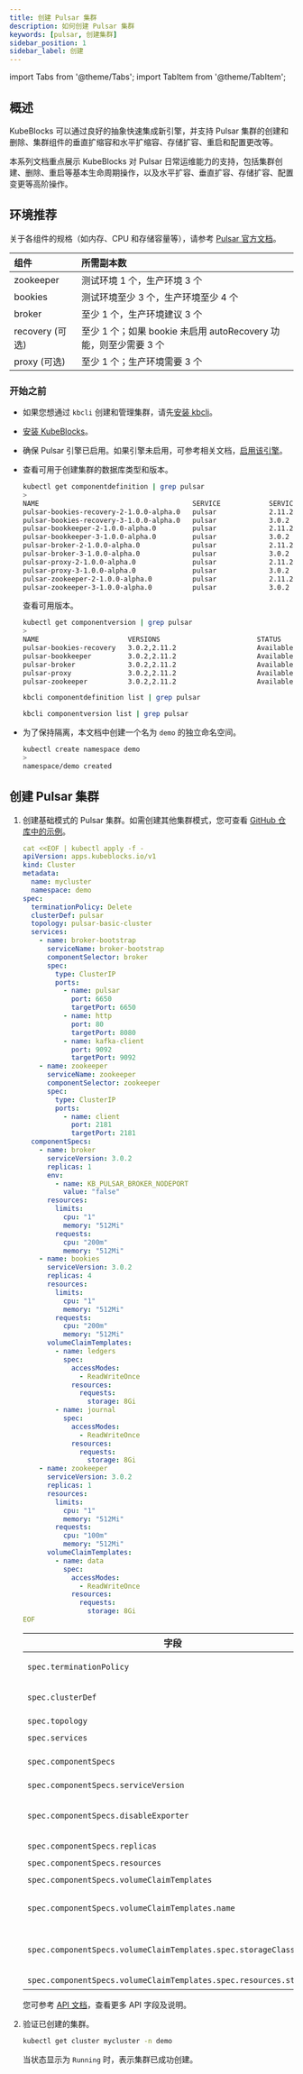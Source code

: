 ```yaml
---
title: 创建 Pulsar 集群
description: 如何创建 Pulsar 集群
keywords: [pulsar, 创建集群]
sidebar_position: 1
sidebar_label: 创建
---
```


import Tabs from '@theme/Tabs';
import TabItem from '@theme/TabItem';

## 概述

KubeBlocks 可以通过良好的抽象快速集成新引擎，并支持 Pulsar 集群的创建和删除、集群组件的垂直扩缩容和水平扩缩容、存储扩容、重启和配置更改等。

本系列文档重点展示 KubeBlocks 对 Pulsar 日常运维能力的支持，包括集群创建、删除、重启等基本生命周期操作，以及水平扩容、垂直扩容、存储扩容、配置变更等高阶操作。

## 环境推荐

关于各组件的规格（如内存、CPU 和存储容量等），请参考 [Pulsar 官方文档](https://pulsar.apache.org/docs/3.1.x/)。

|      组件        |                                 所需副本数                                  |
| :--------------------  | :------------------------------------------------------------------------ |
|       zookeeper        |   测试环境 1 个，生产环境 3 个           |
|        bookies         |  测试环境至少 3 个，生产环境至少 4 个   |
|        broker          |      至少 1 个，生产环境建议 3 个       |
| recovery (可选)    | 至少 1 个；如果 bookie 未启用 autoRecovery 功能，则至少需要 3 个 |
|   proxy (可选)     |         至少 1 个；生产环境需要 3 个           |

### 开始之前

* 如果您想通过 `kbcli` 创建和管理集群，请先[安装 kbcli](./../../installation/install-kbcli.md)。
* [安装 KubeBlocks](./../../installation/install-kubeblocks.md)。
* 确保 Pulsar 引擎已启用。如果引擎未启用，可参考相关文档，[启用该引擎](./../../installation/install-addons.md)。

* 查看可用于创建集群的数据库类型和版本。

  <Tabs>

  <TabItem value="kubectl" label="kubectl" default>

  ```bash
  kubectl get componentdefinition | grep pulsar
  >
  NAME                                      SERVICE            SERVICE-VERSION   STATUS      AGE
  pulsar-bookies-recovery-2-1.0.0-alpha.0   pulsar             2.11.2            Available   108s
  pulsar-bookies-recovery-3-1.0.0-alpha.0   pulsar             3.0.2             Available   108s
  pulsar-bookkeeper-2-1.0.0-alpha.0         pulsar             2.11.2            Available   108s
  pulsar-bookkeeper-3-1.0.0-alpha.0         pulsar             3.0.2             Available   108s
  pulsar-broker-2-1.0.0-alpha.0             pulsar             2.11.2            Available   108s
  pulsar-broker-3-1.0.0-alpha.0             pulsar             3.0.2             Available   108s
  pulsar-proxy-2-1.0.0-alpha.0              pulsar             2.11.2            Available   108s
  pulsar-proxy-3-1.0.0-alpha.0              pulsar             3.0.2             Available   108s
  pulsar-zookeeper-2-1.0.0-alpha.0          pulsar             2.11.2            Available   108s
  pulsar-zookeeper-3-1.0.0-alpha.0          pulsar             3.0.2             Available   108s
  ```

  查看可用版本。

  ```bash
  kubectl get componentversion | grep pulsar
  >
  NAME                      VERSIONS                        STATUS      AGE
  pulsar-bookies-recovery   3.0.2,2.11.2                    Available   2m46s
  pulsar-bookkeeper         3.0.2,2.11.2                    Available   2m46s
  pulsar-broker             3.0.2,2.11.2                    Available   2m46s
  pulsar-proxy              3.0.2,2.11.2                    Available   2m46s
  pulsar-zookeeper          3.0.2,2.11.2                    Available   2m46s
  ```

  </TabItem>

  <TabItem value="kbcli" label="kbcli">

  ```bash
  kbcli componentdefinition list | grep pulsar

  kbcli componentversion list | grep pulsar
  ```

  </TabItem>

  </Tabs>

* 为了保持隔离，本文档中创建一个名为 `demo` 的独立命名空间。

  ```bash
  kubectl create namespace demo
  >
  namespace/demo created
  ```

## 创建 Pulsar 集群

1. 创建基础模式的 Pulsar 集群。如需创建其他集群模式，您可查看 [GitHub 仓库中的示例](https://github.com/apecloud/kubeblocks-addons/tree/main/examples/pulsar)。

   ```yaml
   cat <<EOF | kubectl apply -f -
   apiVersion: apps.kubeblocks.io/v1
   kind: Cluster
   metadata:
     name: mycluster
     namespace: demo
   spec:
     terminationPolicy: Delete
     clusterDef: pulsar
     topology: pulsar-basic-cluster
     services:
       - name: broker-bootstrap
         serviceName: broker-bootstrap
         componentSelector: broker
         spec:
           type: ClusterIP
           ports:
             - name: pulsar
               port: 6650
               targetPort: 6650
             - name: http
               port: 80
               targetPort: 8080
             - name: kafka-client
               port: 9092
               targetPort: 9092
       - name: zookeeper
         serviceName: zookeeper
         componentSelector: zookeeper
         spec:
           type: ClusterIP
           ports:
             - name: client
               port: 2181
               targetPort: 2181
     componentSpecs:
       - name: broker
         serviceVersion: 3.0.2
         replicas: 1
         env:
           - name: KB_PULSAR_BROKER_NODEPORT
             value: "false"
         resources:
           limits:
             cpu: "1"
             memory: "512Mi"
           requests:
             cpu: "200m"
             memory: "512Mi"
       - name: bookies
         serviceVersion: 3.0.2
         replicas: 4
         resources:
           limits:
             cpu: "1"
             memory: "512Mi"
           requests:
             cpu: "200m"
             memory: "512Mi"
         volumeClaimTemplates:
           - name: ledgers
             spec:
               accessModes:
                 - ReadWriteOnce
               resources:
                 requests:
                   storage: 8Gi
           - name: journal
             spec:
               accessModes:
                 - ReadWriteOnce
               resources:
                 requests:
                   storage: 8Gi
       - name: zookeeper
         serviceVersion: 3.0.2
         replicas: 1
         resources:
           limits:
             cpu: "1"
             memory: "512Mi"
           requests:
             cpu: "100m"
             memory: "512Mi"
         volumeClaimTemplates:
           - name: data
             spec:
               accessModes:
                 - ReadWriteOnce
               resources:
                 requests:
                   storage: 8Gi
   EOF
   ```

   | 字段                                   | 定义  |
   |---------------------------------------|--------------------------------------|
   | `spec.terminationPolicy`              | 集群终止策略，有效值为 `DoNotTerminate`、`Delete` 和 `WipeOut`。具体定义可参考 [终止策略](./delete-pulsar-cluster.md#终止策略)。 |
   | `spec.clusterDef` | 指定了创建集群时要使用的 ClusterDefinition 的名称。**注意**：**请勿更新此字段**。创建 Pulsar 集群时，该值必须为 `pulsar`。 |
   | `spec.topology` | 指定了在创建集群时要使用的 ClusterTopology 的名称。 |
   | `spec.services` | 定义了集群暴露的额外服务列表。 |
   | `spec.componentSpecs`                 | 集群 component 列表，定义了集群 components。该字段支持自定义配置集群中每个 component。  |
   | `spec.componentSpecs.serviceVersion`  | 定义了 component 部署的服务版本。有效值为 [2.11.2,3.0.2]。 |
   | `spec.componentSpecs.disableExporter` | 定义了是否在 component 无头服务（headless service）上标注指标 exporter 信息，是否开启监控 exporter。有效值为 [true, false]。 |
   | `spec.componentSpecs.replicas`        | 定义了 component 中 replicas 的数量。 |
   | `spec.componentSpecs.resources`       | 定义了 component 的资源要求。  |
   | `spec.componentSpecs.volumeClaimTemplates` | PersistentVolumeClaim 模板列表，定义 component 的存储需求。 |
   | `spec.componentSpecs.volumeClaimTemplates.name` | 引用了在 `componentDefinition.spec.runtime.containers[*].volumeMounts` 中定义的 volumeMount 名称。  |
   | `spec.componentSpecs.volumeClaimTemplates.spec.storageClassName` | 定义了 StorageClass 的名称。如果未指定，系统将默认使用带有 `storageclass.kubernetes.io/is-default-class=true` 注释的 StorageClass。  |
   | `spec.componentSpecs.volumeClaimTemplates.spec.resources.storage` | 可按需配置存储容量。 |

   您可参考 [API 文档](https://kubeblocks.io/docs/preview/developer_docs/api-reference/cluster)，查看更多 API 字段及说明。

2. 验证已创建的集群。

    ```bash
    kubectl get cluster mycluster -n demo
    ```

    当状态显示为 `Running` 时，表示集群已成功创建。
